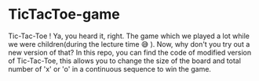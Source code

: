 # TicTacToe-game

Tic-Tac-Toe ! Ya, you heard it, right. The game which we played a lot while we were children(during the lecture time 😅 ). Now, why don't you try out a new version of that? In this repo, you can find the code of modified version of Tic-Tac-Toe, this allows you to change the size of the board and total number of 'x' or 'o' in a continuous sequence to win the game.
